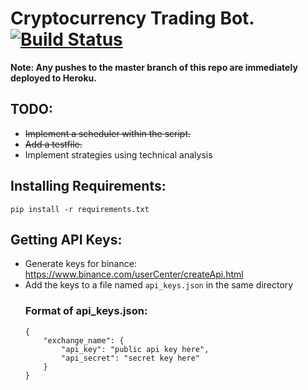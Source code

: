# Cryptocurrency Trading Bot. [![Build Status](https://travis-ci.com/Zane-/cryptobot.svg?token=ZPyhzVXub6P6TvJiSJZJ&branch=master)](https://travis-ci.com/Zane-/cryptobot)  

__Note: Any pushes to the master branch of this repo are immediately deployed to Heroku.__
## TODO:
* ~~Implement a scheduler within the script.~~
* ~~Add a testfile.~~
* Implement strategies using technical analysis  

## Installing Requirements:
`pip install -r requirements.txt`  
## Getting API Keys:
* Generate keys for binance: https://www.binance.com/userCenter/createApi.html  
* Add the keys to a file named `api_keys.json` in the same directory
    ### Format of api_keys.json:
    ```
    {
        "exchange_name": {
            "api_key": "public api key here",
            "api_secret": "secret key here"
        }
    }
    ```

